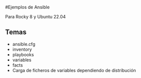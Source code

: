 #Ejemplos de Ansible

Para Rocky 8 y Ubuntu 22.04 

## Temas
- ansible.cfg
- inventory
- playbooks
- variables
- facts
- Carga de ficheros de variables dependiendo de distribución

